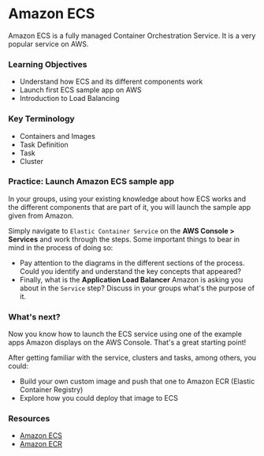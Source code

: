 # Amazon ECS

Amazon ECS is a fully managed Container Orchestration Service. It is a very popular service on AWS.

### Learning Objectives
- Understand how ECS and its different components work
- Launch first ECS sample app on AWS
- Introduction to Load Balancing

### Key Terminology
- Containers and Images
- Task Definition
- Task
- Cluster

### Practice: Launch Amazon ECS sample app

In your groups, using your existing knowledge about how ECS works and the different components that are part of it, you will launch the sample app given from Amazon.

Simply navigate to `Elastic Container Service` on the **AWS Console > Services** and work through the steps. Some important things to bear in mind in the process of doing so:
- Pay attention to the diagrams in the different sections of the process. Could you identify and understand the key concepts that appeared?
- Finally, what is the **Application Load Balancer** Amazon is asking you about in the `Service` step? Discuss in your groups what's the purpose of it.

### What's next?

Now you know how to launch the ECS service using one of the example apps Amazon displays on the AWS Console. That's a great starting point!

After getting familiar with the service, clusters and tasks, among others, you could:
- Build your own custom image and push that one to Amazon ECR (Elastic Container Registry)
- Explore how you could deploy that image to ECS

### Resources
- [Amazon ECS](https://docs.aws.amazon.com/AmazonECS/latest/developerguide/Welcome.html)
- [Amazon ECR](https://docs.aws.amazon.com/AmazonECR/latest/userguide/what-is-ecr.html)
